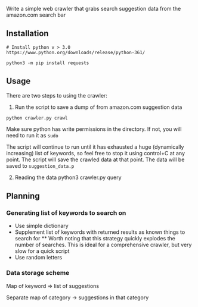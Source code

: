 

Write a simple web crawler that grabs search suggestion data from the amazon.com search bar


## Installation

```
# Install python v > 3.0 https://www.python.org/downloads/release/python-361/

python3 -m pip install requests
```

## Usage

There are two steps to using the crawler:

1. Run the script to save a dump of from amazon.com suggestion data

```
python crawler.py crawl
```

Make sure python has write permissions in the directory. If not, you will need to run it as `sudo`

The script will continue to run until it has exhausted a huge (dynamically increasing)
list of keywords, so feel free to stop it using control+C at any point. The script
will save the crawled data at that point. The data will be saved to `suggestion_data.p`

2. Reading the data
python3 crawler.py query

## Planning

### Generating list of keywords to search on

* Use simple dictionary
* Supplement list of keywords with returned results as known things to search for
** Worth noting that this strategy quickly explodes the number of searches.
This is ideal for a comprehensive crawler, but very slow for a quick script
* Use random letters


### Data storage scheme

Map of keyword => list of suggestions

Separate map of category -> suggestions in that category


